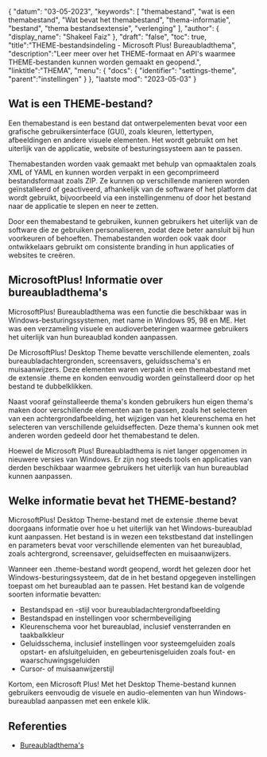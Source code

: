 {
"datum": "03-05-2023",
  "keywords": [
"themabestand",
"wat is een themabestand",
"Wat bevat het themabestand",
"thema-informatie",
"bestand",
"thema bestandsextensie",
"verlenging"
],
  "author": {
"display_name": "Shakeel Faiz"
},
"draft": "false",
"toc": true,
"title":"THEME-bestandsindeling - Microsoft Plus! Bureaubladthema",
  "description":"Leer meer over het THEME-formaat en API's waarmee THEME-bestanden kunnen worden gemaakt en geopend.",
"linktitle":"THEMA",
  "menu": {
    "docs": {
      "identifier": "settings-theme",
"parent":"instellingen"
}
},
"laatste mod": "2023-05-03"
}

## Wat is een THEME-bestand?

Een themabestand is een bestand dat ontwerpelementen bevat voor een grafische gebruikersinterface (GUI), zoals kleuren, lettertypen, afbeeldingen en andere visuele elementen. Het wordt gebruikt om het uiterlijk van de applicatie, website of besturingssysteem aan te passen.

Themabestanden worden vaak gemaakt met behulp van opmaaktalen zoals XML of YAML en kunnen worden verpakt in een gecomprimeerd bestandsformaat zoals ZIP. Ze kunnen op verschillende manieren worden geïnstalleerd of geactiveerd, afhankelijk van de software of het platform dat wordt gebruikt, bijvoorbeeld via een instellingenmenu of door het bestand naar de applicatie te slepen en neer te zetten.

Door een themabestand te gebruiken, kunnen gebruikers het uiterlijk van de software die ze gebruiken personaliseren, zodat deze beter aansluit bij hun voorkeuren of behoeften. Themabestanden worden ook vaak door ontwikkelaars gebruikt om consistente branding in hun applicaties of websites te creëren.

## MicrosoftPlus! Informatie over bureaubladthema's

MicrosoftPlus! Bureaubladthema was een functie die beschikbaar was in Windows-besturingssystemen, met name in Windows 95, 98 en ME. Het was een verzameling visuele en audioverbeteringen waarmee gebruikers het uiterlijk van hun bureaublad konden aanpassen.

De MicrosoftPlus! Desktop Theme bevatte verschillende elementen, zoals bureaubladachtergronden, screensavers, geluidsschema's en muisaanwijzers. Deze elementen waren verpakt in een themabestand met de extensie .theme en konden eenvoudig worden geïnstalleerd door op het bestand te dubbelklikken.

Naast vooraf geïnstalleerde thema's konden gebruikers hun eigen thema's maken door verschillende elementen aan te passen, zoals het selecteren van een achtergrondafbeelding, het wijzigen van het kleurenschema en het selecteren van verschillende geluidseffecten. Deze thema's kunnen ook met anderen worden gedeeld door het themabestand te delen.

Hoewel de Microsoft Plus! Bureaubladthema is niet langer opgenomen in nieuwere versies van Windows. Er zijn nog steeds tools en applicaties van derden beschikbaar waarmee gebruikers het uiterlijk van hun bureaublad kunnen aanpassen.

## Welke informatie bevat het THEME-bestand?

MicrosoftPlus! Desktop Theme-bestand met de extensie .theme bevat doorgaans informatie over hoe u het uiterlijk van het Windows-bureaublad kunt aanpassen. Het bestand is in wezen een tekstbestand dat instellingen en parameters bevat voor verschillende elementen van het bureaublad, zoals achtergrond, screensaver, geluidseffecten en muisaanwijzers.

Wanneer een .theme-bestand wordt geopend, wordt het gelezen door het Windows-besturingssysteem, dat de in het bestand opgegeven instellingen toepast om het bureaublad aan te passen. Het bestand kan de volgende soorten informatie bevatten:

- Bestandspad en -stijl voor bureaubladachtergrondafbeelding
- Bestandspad en instellingen voor schermbeveiliging
- Kleurenschema voor het bureaublad, inclusief vensterranden en taakbalkkleur
- Geluidsschema, inclusief instellingen voor systeemgeluiden zoals opstart- en afsluitgeluiden, en gebeurtenisgeluiden zoals fout- en waarschuwingsgeluiden
- Cursor- of muisaanwijzerstijl

Kortom, een Microsoft Plus! Met het Desktop Theme-bestand kunnen gebruikers eenvoudig de visuele en audio-elementen van hun Windows-bureaublad aanpassen met een enkele klik.

## Referenties
* [Bureaubladthema's](https://support.microsoft.com/en-us/windows/desktop-themes-94880287-6046-1d35-6d2f-35dee759701e)

